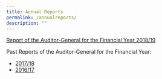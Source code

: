 ```yaml
---
title: Annual Reports
permalink: /annualreports/
description: ""
---
```



[Report of the Auditor-General for the Financial Year 2018/19](/files/ARs/AR_FY2018-19.pdf)

Past Reports of the Auditor-General for the Financial Year: 
* [2017/18](/files/ARs/AR_FY2017-18.pdf)
* [2016/17](/files/ARs/AR_FY2016-17.pdf)
